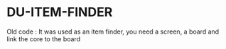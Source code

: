 # DU-ITEM-FINDER
Old code : It was used as an item finder, you need a screen, a board and link the core to the board
